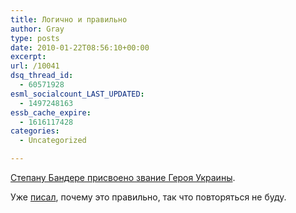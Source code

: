 ```yaml
---
title: Логично и правильно
author: Gray
type: posts
date: 2010-01-22T08:56:10+00:00
excerpt:
url: /10041
dsq_thread_id:
  - 60571928
esml_socialcount_LAST_UPDATED:
  - 1497248163
essb_cache_expire:
  - 1616117428
categories:
  - Uncategorized

---
```








[Степану Бандере присвоено звание Героя Украины][1].

Уже [писал][2], почему это правильно, так что повторяться не буду.

 [1]: http://korrespondent.net/ukraine/politics/1038843
 [2]: http://www.searchengines.ru/blog/archives/009992.html